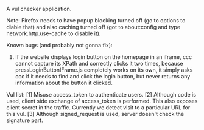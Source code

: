 A vul checker application.

Note:
Firefox needs to have popup blocking turned off (go to options to diable that)
and also caching turned off (got to about:config and type network.http.use-cache to disable it).

Known bugs (and probably not gonna fix):

1) If the website displays login button on the homepage in an iframe, ccc cannot capture its XPath and correctly clicks it two times, because pressLoginButtonIFrame.js completely works on its own, it simply asks ccc if it needs to find and click the login button, but never returns any information about the button it clicked.

Vul list:
[1] Misuse access_token to authenticate users.
[2] Although code is used, client side exchange of access_token is performed. This also exposes client secret in the traffic. Currently we detect visit to a particular URL for this vul.
[3] Although signed_request is used, server doesn't check the signature part.